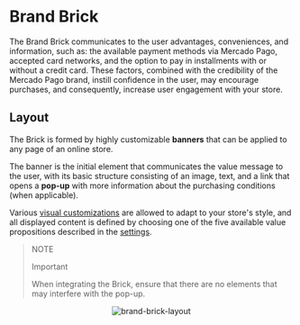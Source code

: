 # Brand Brick 

The Brand Brick communicates to the user advantages, conveniences, and information, such as: the available payment methods via Mercado Pago, accepted card networks, and the option to pay in installments with or without a credit card. These factors, combined with the credibility of the Mercado Pago brand, instill confidence in the user, may encourage purchases, and consequently, increase user engagement with your store.

## Layout 

The Brick is formed by highly customizable **banners** that can be applied to any page of an online store. 

The banner is the initial element that communicates the value message to the user, with its basic structure consisting of an image, text, and a link that opens a **pop-up** with more information about the purchasing conditions (when applicable).

Various [visual customizations](/developers/en/docs/checkout-bricks/brand-brick/visual-customizations) are allowed to adapt to your store's style, and all displayed content is defined by choosing one of the five available value propositions described in the [settings](/developers/en/docs/checkout-bricks/brand-brick/settings/default-rendering).

> NOTE
> 
> Important
> 
> When integrating the Brick, ensure that there are no elements that may interfere with the pop-up.

<center>

![brand-brick-layout](checkout-bricks/brand-brick-layout-en.gif)

</center>